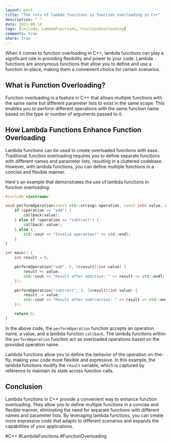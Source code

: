 ```yaml
---
layout: post
title: "The role of lambda functions in function overloading in C++"
description: " "
date: 2023-09-14
tags: [include, LambdaFunctions, FunctionOverloading]
comments: true
share: true
---
```


When it comes to function overloading in C++, lambda functions can play a significant role in providing flexibility and power to your code. Lambda functions are anonymous functions that allow you to define and use a function in-place, making them a convenient choice for certain scenarios.

## What is Function Overloading?

Function overloading is a feature in C++ that allows multiple functions with the same name but different parameter lists to exist in the same scope. This enables you to perform different operations with the same function name based on the type or number of arguments passed to it.

## How Lambda Functions Enhance Function Overloading

Lambda functions can be used to create overloaded functions with ease. Traditional function overloading requires you to define separate functions with different names and parameter lists, resulting in a cluttered codebase. However, with lambda functions, you can define multiple functions in a concise and flexible manner.

Here's an example that demonstrates the use of lambda functions in function overloading:

```cpp
#include <iostream>

void performOperation(const std::string& operation, const int& value, auto&& callback) {
    if (operation == "add") {
        callback(value);
    } else if (operation == "subtract") {
        callback(-value);
    } else {
        std::cout << "Invalid operation!" << std::endl;
    }
}

int main() {
    int result = 0;

    performOperation("add", 5, [&result](int value) {
        result += value;
        std::cout << "Result after addition: " << result << std::endl;
    });

    performOperation("subtract", 3, [&result](int value) {
        result -= value;
        std::cout << "Result after subtraction: " << result << std::endl;
    });

    return 0;
}
```

In the above code, the `performOperation` function accepts an operation name, a value, and a lambda function `callback`. The lambda functions within the `performOperation` function act as overloaded operations based on the provided operation name. 

Lambda functions allow you to define the behavior of the operation on-the-fly, making your code more flexible and expressive. In this example, the lambda functions modify the `result` variable, which is captured by reference to maintain its state across function calls.

## Conclusion

Lambda functions in C++ provide a convenient way to enhance function overloading. They allow you to define multiple functions in a concise and flexible manner, eliminating the need for separate functions with different names and parameter lists. By leveraging lambda functions, you can create more expressive code that adapts to different scenarios and expands the capabilities of your applications.

#C++ #LambdaFunctions #FunctionOverloading
